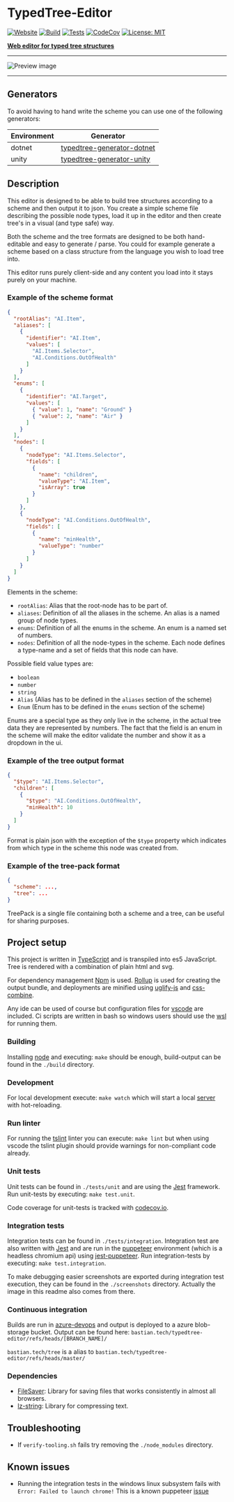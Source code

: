 ﻿# TypedTree-Editor

[![Website](https://img.shields.io/website/https/bastian.tech/tree.svg)](https://bastian.tech/tree/)
[![Build](https://img.shields.io/azure-devops/build/bastian-blokland/TypedTree/3/master.svg)](https://dev.azure.com/bastian-blokland/TypedTree/_build/latest?definitionId=3&branchName=master)
[![Tests](https://img.shields.io/azure-devops/tests/bastian-blokland/TypedTree/3/master.svg)](https://dev.azure.com/bastian-blokland/TypedTree/_build/latest?definitionId=3&branchName=master)
[![CodeCov](https://codecov.io/gh/BastianBlokland/typedtree-editor/branch/master/graph/badge.svg)](https://codecov.io/gh/BastianBlokland/typedtree-editor)
[![License: MIT](https://img.shields.io/badge/License-MIT-blue.svg)](LICENSE)

[**Web editor for typed tree structures**](https://bastian.tech/tree/)

---
![Preview image](https://bastian.tech/tree/screenshots/toolbox-hidden.png)

---

## Generators
To avoid having to hand write the scheme you can use one of the following generators:

| Environment | Generator |
|-------------|-----------|
| dotnet | [typedtree-generator-dotnet](https://github.com/bastianblokland/typedtree-generator-dotnet) |
| unity | [typedtree-generator-unity](https://github.com/bastianblokland/typedtree-generator-unity) |

## Description
This editor is designed to be able to build tree structures according to a scheme and then output it
to json. You create a simple scheme file describing the possible node types, load it up in the editor
and then create tree's in a visual (and type safe) way.

Both the scheme and the tree formats are
designed to be both hand-editable and easy to generate / parse. You could for example generate a
scheme based on a class structure from the language you wish to load tree into.

This editor runs purely client-side and any content you load into it stays purely on your machine.

### Example of the scheme format
```json
{
  "rootAlias": "AI.Item",
  "aliases": [
    {
      "identifier": "AI.Item",
      "values": [
        "AI.Items.Selector",
        "AI.Conditions.OutOfHealth"
      ]
    }
  ],
  "enums": [
    {
      "identifier": "AI.Target",
      "values": [
        { "value": 1, "name": "Ground" }
        { "value": 2, "name": "Air" }
      ]
    }
  ],
  "nodes": [
    {
      "nodeType": "AI.Items.Selector",
      "fields": [
        {
          "name": "children",
          "valueType": "AI.Item",
          "isArray": true
        }
      ]
    },
    {
      "nodeType": "AI.Conditions.OutOfHealth",
      "fields": [
        {
          "name": "minHealth",
          "valueType": "number"
        }
      ]
    }
  ]
}
```
Elements in the scheme:
* `rootAlias`: Alias that the root-node has to be part of.
* `aliases`: Definition of all the aliases in the scheme. An alias is a named group of node types.
* `enums`: Definition of all the enums in the scheme. An enum is a named set of numbers.
* `nodes`: Definition of all the node-types in the scheme. Each node defines a type-name and a set
of fields that this node can have.

Possible field value types are:
* `boolean`
* `number`
* `string`
* `Alias` (Alias has to be defined in the `aliases` section of the scheme)
* `Enum` (Enum has to be defined in the `enums` section of the scheme)

Enums are a special type as they only live in the scheme, in the actual tree data they are represented
by numbers. The fact that the field is an enum in the scheme will make the editor validate the number
and show it as a dropdown in the ui.

### Example of the tree output format
```json
{
  "$type": "AI.Items.Selector",
  "children": [
    {
      "$type": "AI.Conditions.OutOfHealth",
      "minHealth": 10
    }
  ]
}
```
Format is plain json with the exception of the `$type` property which indicates from which type in
the scheme this node was created from.

### Example of the tree-pack format
```json
{
  "scheme": ...,
  "tree": ...
}
```
TreePack is a single file containing both a scheme and a tree, can be useful for sharing purposes.

## Project setup
This project is written in [TypeScript](https://github.com/Microsoft/TypeScript) and is transpiled
into es5 JavaScript. Tree is rendered with a combination of plain html and svg.

For dependency management [Npm](https://github.com/npm/cli) is used.
[Rollup](https://github.com/rollup/rollup) is used for creating the output bundle, and deployments
are minified using [uglify-js](https://github.com/mishoo/UglifyJS2) and
[css-combine](https://github.com/michaelrhodes/css-combine).

Any ide can be used of course but configuration files for [vscode](https://github.com/Microsoft/vscode)
are included. Ci scripts are written in bash so windows users should use the
[wsl](https://docs.microsoft.com/en-us/windows/wsl) for running them.

### Building
Installing [node](https://nodejs.org/en/download/) and executing: `make` should be enough, build-output
can be found in the `./build` directory.

### Development
For local development execute: `make watch` which will start a local [server](https://github.com/tapio/live-server)
with hot-reloading.

### Run linter
For running the [tslint](https://github.com/palantir/tslint) linter you can execute: `make lint` but
when using vscode the tslint plugin should provide warnings for non-compliant code already.

### Unit tests
Unit tests can be found in `./tests/unit` and are using the [Jest](https://github.com/facebook/jest)
framework. Run unit-tests by executing: `make test.unit`.

Code coverage for unit-tests is tracked with [codecov.io](https://codecov.io/gh/BastianBlokland/typedtree-editor).

### Integration tests
Integration tests can be found in `./tests/integration`. Integration test are also written with
[Jest](https://github.com/facebook/jest) and are run in the [puppeteer](https://github.com/GoogleChrome/puppeteer)
environment (which is a headless chromium api) using
[jest-puppeteer](https://github.com/smooth-code/jest-puppeteer). Run integration-tests by executing:
`make test.integration`.

To make debugging easier screenshots are exported during integration test execution, they can be
found in the `./screenshots` directory. Actually the image in this readme also comes from there.

### Continuous integration
Builds are run in [azure-devops](https://dev.azure.com/bastian-blokland/TypedTree/_build?definitionId=3) and
output is deployed to a azure blob-storage bucket. Output can be found here:
`bastian.tech/typedtree-editor/refs/heads/[BRANCH_NAME]/`

`bastian.tech/tree` is a alias
to `bastian.tech/typedtree-editor/refs/heads/master/`

### Dependencies
* [FileSaver](https://github.com/eligrey/FileSaver.js): Library for saving files that works
consistently in almost all browsers.
* [lz-string](https://github.com/pieroxy/lz-string): Library for compressing text.

## Troubleshooting
* If `verify-tooling.sh` fails try removing the `./node_modules` directory.

## Known issues
* Running the integration tests in the windows linux subsystem fails with `Error: Failed to launch chrome!`
This is a known puppeteer [issue](https://github.com/GoogleChrome/puppeteer/issues/1837)
